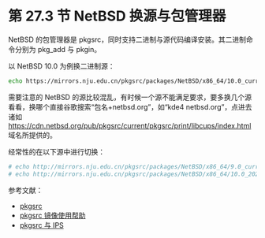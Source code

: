 # 第 27.3 节 NetBSD 换源与包管理器


NetBSD 的包管理器是 pkgsrc，同时支持二进制与源代码编译安装。其二进制命令分别为 pkg_add 与 pkgin。

以 NetBSD 10.0 为例换二进制源：

```sh
echo https://mirrors.nju.edu.cn/pkgsrc/packages/NetBSD/x86_64/10.0_current/All/  > /usr/pkg/etc/pkgin/repositories.epositories.conf
```

需要注意的 NetBSD 的源比较混乱，有时候一个源不能满足要求，要多换几个源看看，换哪个直接谷歌搜索“包名+netbsd.org”，如“kde4 netbsd.org”，点进去诸如 <https://cdn.netbsd.org/pub/pkgsrc/current/pkgsrc/print/libcups/index.html> 域名所提供的。

经常性的在以下源中进行切换：

```sh
# echo http://mirrors.nju.edu.cn/pkgsrc/packages/NetBSD/x86_64/9.0_current/All/  > /usr/pkg/etc/pkgin/repositories.cpositories.conf
# echo http://mirrors.nju.edu.cn/pkgsrc/packages/NetBSD/x86_64/10.0_2024Q3/All/  > /usr/pkg/etc/pkgin/repositories.conf
```

参考文献：

- [pkgsrc](https://www.pkgsrc.org/)
- [pkgsrc 镜像使用帮助](https://mirrors.tuna.tsinghua.edu.cn/help/pkgsrc/)
- [pkgsrc 与 IPS](https://nanxiao.me/pkgsrc-ang-ips/)
